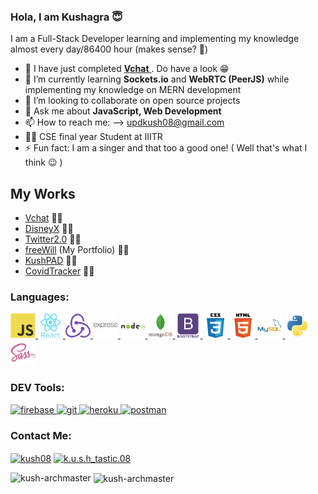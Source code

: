 ### Hola, I am Kushagra 😇
I am a Full-Stack Developer learning and implementing my knowledge almost every day/86400 hour (makes sense? 🥴)

- 🔭 I have just completed <a href='https://github.com/kush-archmaster/Vchat-lets-connect'> **Vchat** </a>. Do have a look 😁
- 🌱 I’m currently learning **Sockets.io** and **WebRTC (PeerJS)** while implementing my knowledge on MERN development 
- 👯 I’m looking to collaborate on open source projects
- 💬 Ask me about **JavaScript, Web Development**
- 📫 How to reach me:  --> updkush08@gmail.com
- 👨‍🎓 CSE final year Student at IIITR 
- ⚡ Fun fact:  I am a singer and that too a good one! ( Well that's what I think 😉 ) 

<h2> My Works </h2>
<ul>
   <li>
       <a href= 'https://vchat-2021.herokuapp.com/' >Vchat</a> 👩‍💻
  </li>
  <li>
       <a href= 'https://disney-x.web.app/' > DisneyX</a> 👩‍💻
  </li>
  <li>
       <a href= 'twitter-clone-acad3.web.app/' > Twitter2.0</a> 👨‍💻
  </li>
   <li>
       <a href= 'https://kush-archmaster.github.io/archkush.github.io/' > freeWill</a> (My Portfolio) 👩‍💻
  </li>
   <li>
       <a href= 'https://github.com/kush-archmaster/KushPAD' > KushPAD</a> 👨‍💻
  </li>
  
   <li>
       <a href= 'kush-archmaster.github.io/covid-tracker'> CovidTracker</a> 👨‍💻
  </li>
</ul>


<h3 align="left">Languages:</h3>
<p align="left"><a href="https://developer.mozilla.org/en-US/docs/Web/JavaScript" target="_blank"> <img src="https://raw.githubusercontent.com/devicons/devicon/master/icons/javascript/javascript-original.svg" alt="javascript" width="40" height="40"/> </a>
 <a href="https://reactjs.org/" target="_blank"> <img src="https://raw.githubusercontent.com/devicons/devicon/master/icons/react/react-original-wordmark.svg" alt="react" width="40" height="40"/> </a> <a href="https://redux.js.org" target="_blank"> <img src="https://raw.githubusercontent.com/devicons/devicon/master/icons/redux/redux-original.svg" alt="redux" width="40" height="40"/> </a>  <a href="https://expressjs.com" target="_blank"> <img src="https://raw.githubusercontent.com/devicons/devicon/master/icons/express/express-original-wordmark.svg" alt="express" width="40" height="40"/> </a> <a href="https://nodejs.org" target="_blank"> <img src="https://raw.githubusercontent.com/devicons/devicon/master/icons/nodejs/nodejs-original-wordmark.svg" alt="nodejs" width="40" height="40"/> </a>
  <a href="https://www.mongodb.com/" target="_blank"> <img src="https://raw.githubusercontent.com/devicons/devicon/master/icons/mongodb/mongodb-original-wordmark.svg" alt="mongodb" width="40" height="40"/> </a> 
  <a href="https://getbootstrap.com" target="_blank"> <img src="https://raw.githubusercontent.com/devicons/devicon/master/icons/bootstrap/bootstrap-plain-wordmark.svg" alt="bootstrap" width="40" height="40"/> </a> <a href="https://www.w3schools.com/css/" target="_blank"> <img src="https://raw.githubusercontent.com/devicons/devicon/master/icons/css3/css3-original-wordmark.svg" alt="css3" width="40" height="40"/> </a>   <a href="https://www.w3.org/html/" target="_blank"> <img src="https://raw.githubusercontent.com/devicons/devicon/master/icons/html5/html5-original-wordmark.svg" alt="html5" width="40" height="40"/> </a>   <a href="https://www.mysql.com/" target="_blank"> <img src="https://raw.githubusercontent.com/devicons/devicon/master/icons/mysql/mysql-original-wordmark.svg" alt="mysql" width="40" height="40"/> </a>   <a href="https://www.python.org" target="_blank"> <img src="https://raw.githubusercontent.com/devicons/devicon/master/icons/python/python-original.svg" alt="python" width="40" height="40"/> </a> <a href="https://sass-lang.com" target="_blank"> <img src="https://raw.githubusercontent.com/devicons/devicon/master/icons/sass/sass-original.svg" alt="sass" width="40" height="40"/> </a>


<h3 align="left">DEV Tools:</h3>
<p align="left"><a href="https://firebase.google.com/" target="_blank"> <img src="https://www.vectorlogo.zone/logos/firebase/firebase-icon.svg" alt="firebase" width="40" height="40"/> </a> <a href="https://git-scm.com/" target="_blank"> <img src="https://www.vectorlogo.zone/logos/git-scm/git-scm-icon.svg" alt="git" width="40" height="40"/> </a> <a href="https://heroku.com" target="_blank"> <img src="https://www.vectorlogo.zone/logos/heroku/heroku-icon.svg" alt="heroku" width="40" height="40"/> </a><a href="https://postman.com" target="_blank"> <img src="https://www.vectorlogo.zone/logos/getpostman/getpostman-icon.svg" alt="postman" width="40" height="40"/> </a> </p>

<h3 align="left">Contact Me:</h3>
<p align="left">
<a href="https://linkedin.com/in/kush08" target="blank"><img align="center" src="https://raw.githubusercontent.com/rahuldkjain/github-profile-readme-generator/master/src/images/icons/Social/linked-in-alt.svg" alt="kush08" height="30" width="40" /></a>
<a href="https://instagram.com/k.u.s.h_tastic.08" target="blank"><img align="center" src="https://raw.githubusercontent.com/rahuldkjain/github-profile-readme-generator/master/src/images/icons/Social/instagram.svg" alt="k.u.s.h_tastic.08" height="30" width="40" /></a>
</p>



<p><img align="left" src="https://github-readme-stats.vercel.app/api/top-langs?username=kush-archmaster&show_icons=true&locale=en&layout=compact" alt="kush-archmaster" /></p>

<p>&nbsp;<img align="center" src="https://github-readme-stats.vercel.app/api?username=kush-archmaster&show_icons=true&locale=en" alt="kush-archmaster" /></p>
